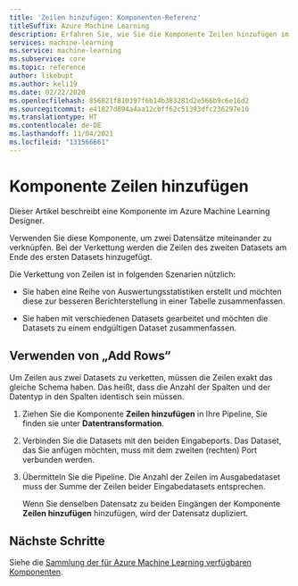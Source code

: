 ```yaml
---
title: 'Zeilen hinzufügen: Komponenten-Referenz'
titleSuffix: Azure Machine Learning
description: Erfahren Sie, wie Sie die Komponente Zeilen hinzufügen im Azure Machine Learning Designer verwenden, um zwei Datensätze zu verketten.
services: machine-learning
ms.service: machine-learning
ms.subservice: core
ms.topic: reference
author: likebupt
ms.author: keli19
ms.date: 02/22/2020
ms.openlocfilehash: 856821f810397f6b14b383281d2e566b9c6e16d2
ms.sourcegitcommit: e41827d894a4aa12cbff62c51393dfc236297e10
ms.translationtype: HT
ms.contentlocale: de-DE
ms.lasthandoff: 11/04/2021
ms.locfileid: "131566661"
---
```

# <a name="add-rows-component"></a>Komponente Zeilen hinzufügen

Dieser Artikel beschreibt eine Komponente im Azure Machine Learning Designer.

Verwenden Sie diese Komponente, um zwei Datensätze miteinander zu verknüpfen. Bei der Verkettung werden die Zeilen des zweiten Datasets am Ende des ersten Datasets hinzugefügt.  
  
Die Verkettung von Zeilen ist in folgenden Szenarien nützlich:  
  
+ Sie haben eine Reihe von Auswertungsstatistiken erstellt und möchten diese zur besseren Berichterstellung in einer Tabelle zusammenfassen.  
  
+ Sie haben mit verschiedenen Datasets gearbeitet und möchten die Datasets zu einem endgültigen Dataset zusammenfassen.  

## <a name="how-to-use-add-rows"></a>Verwenden von „Add Rows“  

Um Zeilen aus zwei Datasets zu verketten, müssen die Zeilen exakt das gleiche Schema haben. Das heißt, dass die Anzahl der Spalten und der Datentyp in den Spalten identisch sein müssen.

1.  Ziehen Sie die Komponente **Zeilen hinzufügen** in Ihre Pipeline, Sie finden sie unter **Datentransformation**.

2. Verbinden Sie die Datasets mit den beiden Eingabeports. Das Dataset, das Sie anfügen möchten, muss mit dem zweiten (rechten) Port verbunden werden. 
  
3.  Übermitteln Sie die Pipeline. Die Anzahl der Zeilen im Ausgabedataset muss der Summe der Zeilen beider Eingabedatasets entsprechen.

    Wenn Sie denselben Datensatz zu beiden Eingängen der Komponente **Zeilen hinzufügen** hinzufügen, wird der Datensatz dupliziert. 

## <a name="next-steps"></a>Nächste Schritte

Siehe die [Sammlung der für Azure Machine Learning verfügbaren Komponenten](component-reference.md). 